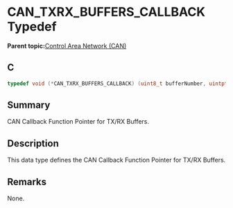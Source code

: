 # CAN\_TXRX\_BUFFERS\_CALLBACK Typedef

**Parent topic:**[Control Area Network \(CAN\)](GUID-B5AC476B-B06A-4C89-AB15-1BB515862877.md)

## C

```c
typedef void (*CAN_TXRX_BUFFERS_CALLBACK) (uint8_t bufferNumber, uintptr_t contextHandle);

```

## Summary

CAN Callback Function Pointer for TX/RX Buffers.

## Description

This data type defines the CAN Callback Function Pointer for TX/RX Buffers.

## Remarks

None.

